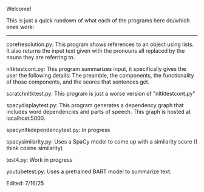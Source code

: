 Welcome!

This is just a quick rundown of what each of the programs here do/which ones work:

----------------------------------------------------------------------------------

corefresolution.py: This program shows references to an object using lists. It also returns the input text given with the pronouns all replaced by the nouns they are referring to.

nltktestcont.py: This program summarizes input, it specifically gives the user the following details: The preamble, the components, the functionality of those components, and the scores that sentences get.

scratchnltktest.py: This program is just a worse version of "nltktestcont.py"

spacydisplaytest.py: This program generates a dependency graph that includes word dependencies and parts of speech. This graph is hosted at localhost:5000.

spacynltkdependencytest.py: In progress

spacysimilarity.py: Uses a SpaCy model to come up with a similarity score (I think cosine similarity)

test4.py: Work in progress

youtubetest.py: Uses a pretrained BART model to summarize text. 

Edited: 7/16/25
